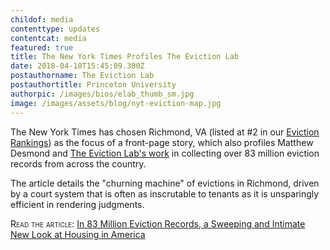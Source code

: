 ```yaml
---
childof: media
contenttype: updates
contentcat: media
featured: true
title: The New York Times Profiles The Eviction Lab
date: 2018-04-10T15:45:09.300Z
postauthorname: The Eviction Lab
postauthortitle: Princeton University
authorpic: /images/bios/elab_thumb_sm.jpg
image: /images/assets/blog/nyt-eviction-map.jpg
---
```

The New York Times has chosen Richmond, VA (listed at #2 in our <a href="/rankings">Eviction Rankings</a>) as the focus of a front-page story, which also profiles Matthew Desmond and <a href="/about/#work">The Eviction Lab's work</a> in collecting over 83 million eviction records from across the country.

The article details the "churning machine" of evictions in Richmond, driven by a court system that is often as inscrutable to tenants as it is unsparingly efficient in rendering judgments. 

<span class="smallcaps">Read the article:</span> <a class="ak-bold" href="https://www.nytimes.com/interactive/2018/04/07/upshot/millions-of-eviction-records-a-sweeping-new-look-at-housing-in-america.html?smid=tw-share">In 83 Million Eviction Records, a Sweeping
and Intimate New Look at Housing in America</a>